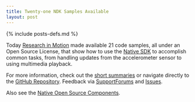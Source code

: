 ```yaml
---
title: Twenty-one NDK Samples Available
layout: post
---
```

{% include posts-defs.md %}

Today [Research in Motion](http://rim.com) made available 21 code samples, all under an Open Source License, that show how to use the [Native SDK](http://developer.blackberry.com/native) to accomplish common tasks, from handling updates from the accelerometer sensor to using multimedia playback.

For more information, check out the [short summaries](http://blackberry.github.com/ndk/samples.html) or navigate directly to the [GitHub Repository](https://github.com/blackberry/NDK-Samples).  Feedback via [SupportForums](http://supportforums.blackberry.com/t5/Native-SDK-for-BlackBerry-Tablet/bd-p/native_sdk) and [Issues](https://github.com/blackberry/NDK-Samples/issues).

Also see the [Native Open Source Components](http://blackberry.github.com/2011/09/18/BBXComponents.html).

